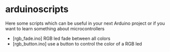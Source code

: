 # arduinoscripts
Here some scripts which can be useful in your next Arduino project or if you want to learn something about microcontrollers

- [rgb_fade.ino] RGB led fade between all colors
- [rgb_button.ino] use a button to control the color of a RGB led

